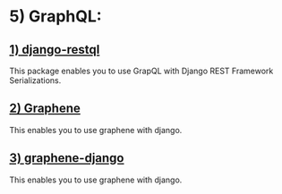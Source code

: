 # 5) GraphQL:







<h2>
	<a href="lessons/1_django_restql.md">
		1) django-restql
	</a>
</h2>
This package enables you to use GrapQL with Django REST Framework 
Serializations.





<h2>
	<a href="lessons/2_graphene.md">
		2) Graphene
	</a>
</h2>

This enables you to use graphene with django.






<h2>
	<a href="lessons/3_graphene_django.md">
		3) graphene-django
	</a>
</h2>

This enables you to use graphene with django.








